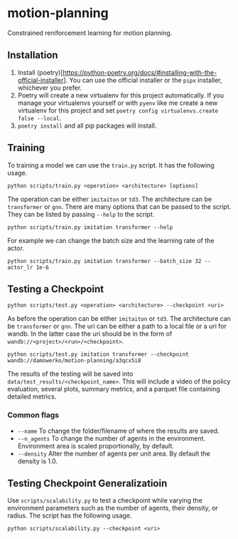 # motion-planning
Constrained reniforcement learning for motion planning.


## Installation
1. Install (poetry)[https://python-poetry.org/docs/#installing-with-the-official-installer]. You can use the official installer or the `pipx` installer, whichever you prefer. 
2. Poetry will create a new virtualenv for this project automatically. If you manage your virtualenvs yourself or with `pyenv` like me create a new virtualenv for this project and set `poetry config virtualenvs.create false --local`.
3. `poetry install` and all pip packages will install.

## Training
To training a model we can use the `train.py` script. It has the following usage. 
```
python scripts/train.py <operation> <architecture> [options]
```
The operation can be either `imitaiton` or `td3`. The architecture can be `transformer` or `gnn`. There are many options that can be passed to the script. They can be listed by passing `--help` to the script. 
```
python scripts/train.py imitation transformer --help
```
For example we can change the batch size and the learning rate of the actor.
```
python scripts/train.py imitation transformer --batch_size 32 --actor_lr 1e-6
```

## Testing a Checkpoint
```
python scripts/test.py <operation> <architecture> --checkpoint <uri>
```
As before the operation can be either `imitaiton` or `td3`. The architecture can be `transformer` or `gnn`. The uri can be either a path to a local file or a uri for wandb. In the latter case the uri should be in the form of `wandb://<project>/<run>/<checkpoint>`.
```
python scripts/test.py imitation transformer --checkpoint wandb://damowerko/motion-planning/a3qcx5i8
```
The results of the testing will be saved into `data/test_results/<checkpoint_name>`. This will include a video of the policy evaluation, several plots, summary metrics, and a parquet file containing detailed metrics.

### Common flags
- `--name` To change the folder/filename of where the results are saved.
- `--n_agents` To change the number of agents in the environment. Environment area is scaled proportionally, by default.
- `--density` Alter the number of agents per unit area. By default the density is 1.0.

## Testing Checkpoint Generalizatioin
Use `scripts/scalability.py` to test a checkpoint while varying the environment parameters such as the number of agents, their density, or radius. The script has the following usage.
```
python scripts/scalability.py --checkpoint <uri>
```